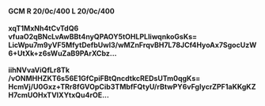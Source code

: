 #### GCM R 20/0c/400 L 20/0c/400
**xqT1MxNh4tCvTdQ6**<br/>**vfuaO2qBNcLvAwBBt4nyQPAOY5tOHLPLIiwqnkoGsKs=**<br/>**LicWpu7m9yVF5MfytDefbUwl3/wMZnFrqvBH7L78JCf4HyoAx7SgocUzW6+UtXk+z6sWuZaB9PArXCbz...**<br/><br/>
**iihNVvaViQfLr8Tk**<br/>**/vONMHHZKT6s56E1GfCpiFBtQncdtkcREDsUTm0qgKs=**<br/>**HcmVj/U0Gxz+TRr8fGVOpCib3TMbfFQtyU/rBtwPY6vFgIycrZPF1aKKgKZH7cmUOHxTVIXYtxQu4rOE...**